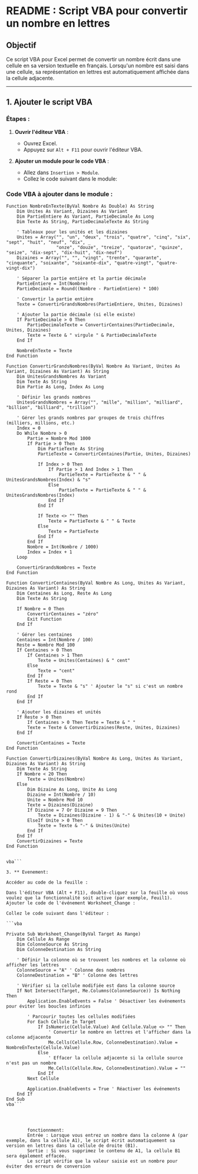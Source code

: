 # README : Script VBA pour convertir un nombre en lettres

## Objectif

Ce script VBA pour Excel permet de convertir un nombre écrit dans une cellule en sa version textuelle en français. Lorsqu'un nombre est saisi dans une cellule, sa représentation en lettres est automatiquement affichée dans la cellule adjacente.

---

## 1. Ajouter le script VBA

### Étapes :

1. **Ouvrir l'éditeur VBA** :
   - Ouvrez Excel.
   - Appuyez sur `Alt + F11` pour ouvrir l'éditeur VBA.

2. **Ajouter un module pour le code VBA** :
   - Allez dans `Insertion > Module`.
   - Collez le code suivant dans le module:

### Code VBA à ajouter dans le module :

```vba
Function NombreEnTexte(ByVal Nombre As Double) As String
    Dim Unites As Variant, Dizaines As Variant
    Dim PartieEntiere As Variant, PartieDecimale As Long
    Dim Texte As String, PartieDecimaleTexte As String
    
    ' Tableaux pour les unités et les dizaines
    Unites = Array("", "un", "deux", "trois", "quatre", "cinq", "six", "sept", "huit", "neuf", "dix", _
                   "onze", "douze", "treize", "quatorze", "quinze", "seize", "dix-sept", "dix-huit", "dix-neuf")
    Dizaines = Array("", "", "vingt", "trente", "quarante", "cinquante", "soixante", "soixante-dix", "quatre-vingt", "quatre-vingt-dix")
    
    ' Séparer la partie entière et la partie décimale
    PartieEntiere = Int(Nombre)
    PartieDecimale = Round((Nombre - PartieEntiere) * 100)
    
    ' Convertir la partie entière
    Texte = ConvertirGrandsNombres(PartieEntiere, Unites, Dizaines)
    
    ' Ajouter la partie décimale (si elle existe)
    If PartieDecimale > 0 Then
        PartieDecimaleTexte = ConvertirCentaines(PartieDecimale, Unites, Dizaines)
        Texte = Texte & " virgule " & PartieDecimaleTexte
    End If
    
    NombreEnTexte = Texte
End Function

Function ConvertirGrandsNombres(ByVal Nombre As Variant, Unites As Variant, Dizaines As Variant) As String
    Dim UnitesGrandsNombres As Variant
    Dim Texte As String
    Dim Partie As Long, Index As Long
    
    ' Définir les grands nombres
    UnitesGrandsNombres = Array("", "mille", "million", "milliard", "billion", "billiard", "trillion")
    
    ' Gérer les grands nombres par groupes de trois chiffres (milliers, millions, etc.)
    Index = 0
    Do While Nombre > 0
        Partie = Nombre Mod 1000
        If Partie > 0 Then
            Dim PartieTexte As String
            PartieTexte = ConvertirCentaines(Partie, Unites, Dizaines)
            
            If Index > 0 Then
                If Partie > 1 And Index > 1 Then
                    PartieTexte = PartieTexte & " " & UnitesGrandsNombres(Index) & "s"
                Else
                    PartieTexte = PartieTexte & " " & UnitesGrandsNombres(Index)
                End If
            End If
            
            If Texte <> "" Then
                Texte = PartieTexte & " " & Texte
            Else
                Texte = PartieTexte
            End If
        End If
        Nombre = Int(Nombre / 1000)
        Index = Index + 1
    Loop
    
    ConvertirGrandsNombres = Texte
End Function

Function ConvertirCentaines(ByVal Nombre As Long, Unites As Variant, Dizaines As Variant) As String
    Dim Centaines As Long, Reste As Long
    Dim Texte As String
    
    If Nombre = 0 Then
        ConvertirCentaines = "zéro"
        Exit Function
    End If
    
    ' Gérer les centaines
    Centaines = Int(Nombre / 100)
    Reste = Nombre Mod 100
    If Centaines > 0 Then
        If Centaines > 1 Then
            Texte = Unites(Centaines) & " cent"
        Else
            Texte = "cent"
        End If
        If Reste = 0 Then
            Texte = Texte & "s" ' Ajouter le "s" si c'est un nombre rond
        End If
    End If
    
    ' Ajouter les dizaines et unités
    If Reste > 0 Then
        If Centaines > 0 Then Texte = Texte & " "
        Texte = Texte & ConvertirDizaines(Reste, Unites, Dizaines)
    End If
    
    ConvertirCentaines = Texte
End Function

Function ConvertirDizaines(ByVal Nombre As Long, Unites As Variant, Dizaines As Variant) As String
    Dim Texte As String
    If Nombre < 20 Then
        Texte = Unites(Nombre)
    Else
        Dim Dizaine As Long, Unite As Long
        Dizaine = Int(Nombre / 10)
        Unite = Nombre Mod 10
        Texte = Dizaines(Dizaine)
        If Dizaine = 7 Or Dizaine = 9 Then
            Texte = Dizaines(Dizaine - 1) & "-" & Unites(10 + Unite)
        ElseIf Unite > 0 Then
            Texte = Texte & "-" & Unites(Unite)
        End If
    End If
    ConvertirDizaines = Texte
End Function


vba```

3. ** Evenement:

Accéder au code de la feuille :

Dans l'éditeur VBA (Alt + F11), double-cliquez sur la feuille où vous voulez que la fonctionnalité soit active (par exemple, Feuil1).
Ajouter le code de l'événement Worksheet_Change :

Collez le code suivant dans l'éditeur :

```vba

Private Sub Worksheet_Change(ByVal Target As Range)
    Dim Cellule As Range
    Dim ColonneSource As String
    Dim ColonneDestination As String

    ' Définir la colonne où se trouvent les nombres et la colonne où afficher les lettres
    ColonneSource = "A" ' Colonne des nombres
    ColonneDestination = "B" ' Colonne des lettres

    ' Vérifier si la cellule modifiée est dans la colonne source
    If Not Intersect(Target, Me.Columns(ColonneSource)) Is Nothing Then
        Application.EnableEvents = False ' Désactiver les événements pour éviter les boucles infinies
        
        ' Parcourir toutes les cellules modifiées
        For Each Cellule In Target
            If IsNumeric(Cellule.Value) And Cellule.Value <> "" Then
                ' Convertir le nombre en lettres et l'afficher dans la colonne adjacente
                Me.Cells(Cellule.Row, ColonneDestination).Value = NombreEnTexte(Cellule.Value)
            Else
                ' Effacer la cellule adjacente si la cellule source n'est pas un nombre
                Me.Cells(Cellule.Row, ColonneDestination).Value = ""
            End If
        Next Cellule
        
        Application.EnableEvents = True ' Réactiver les événements
    End If
End Sub
vba```




        fonctionnment:
        Entrée : Lorsque vous entrez un nombre dans la colonne A (par exemple, dans la cellule A1), le script écrit automatiquement sa version en lettres dans la cellule de droite (B1).
        Sortie : Si vous supprimez le contenu de A1, la cellule B1 sera également effacée.
        Le script vérifie que la valeur saisie est un nombre pour éviter des erreurs de conversion